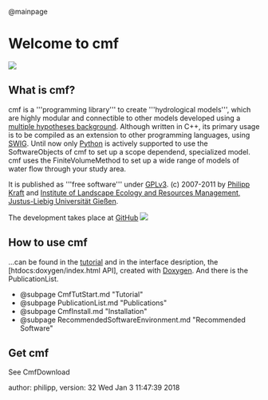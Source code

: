 @mainpage

# Welcome to cmf

![](storages_web.png)

## What is cmf?

cmf is a '''programming library''' to create '''hydrological models''',
which are highly modular and connectible to other models developed using
a [multiple hypotheses background](CmfIntroduction.md). Although written
in C++, its primary usage is to be compiled as an extension to other
programming languages, using [SWIG](http://www.swig.org). Until now only
[Python](http://www.python.org) is actively supported to use the
SoftwareObjects of cmf to set up a scope dependend, specialized model.
cmf uses the FiniteVolumeMethod to set up a wide range of models of
water flow through your study area.

It is published as '''free software''' under
[GPLv3](http://www.gnu.org/licenses/gpl.html). (c) 2007-2011 by [Philipp
Kraft](http://www.uni-giessen.de/cms/fbz/fb09/institute/ilr/ilr-frede/copy_of_mitarbeiter/kraft)
and [Institute of Landscape Ecology and Resources Management,
Justus-Liebig Universität
Gießen](http://www.uni-giessen.de/cms/fbz/fb09/institute/ilr/ilr-frede/).

The development takes place at
[GitHub](https://github.com/philippkraft/cmf)
![](https://img.shields.io/github/release/philippkraft/cmf.svg?logo=github)

## How to use cmf

...can be found in the [tutorial](CmfTutStart.md) and in the interface
desription, the \[htdocs:doxygen/index.html API\], created with
[Doxygen](http://www.doxygen.org). And there is the PublicationList.

  - @subpage CmfTutStart.md "Tutorial"
  - @subpage PublicationList.md "Publications"
  - @subpage CmfInstall.md "Installation"
  - @subpage RecommendedSoftwareEnvironment.md "Recommended Software"

## Get cmf

See CmfDownload

author: philipp, version: 32 Wed Jan 3 11:47:39 2018
